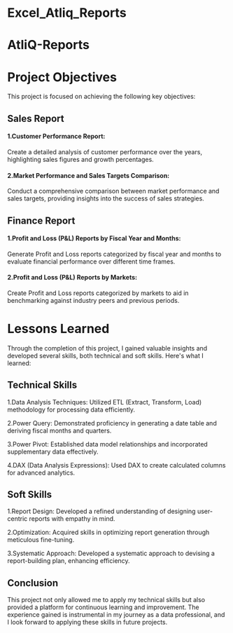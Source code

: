 # Excel_Atliq_Reports

# AtliQ-Reports

# Project Objectives
This project is focused on achieving the following key objectives:

## Sales Report
#### 1.Customer Performance Report:

Create a detailed analysis of customer performance over the years, highlighting sales figures and growth percentages.

#### 2.Market Performance and Sales Targets Comparison:

Conduct a comprehensive comparison between market performance and sales targets, providing insights into the success of sales strategies.
## Finance Report
#### 1.Profit and Loss (P&L) Reports by Fiscal Year and Months:

Generate Profit and Loss reports categorized by fiscal year and months to evaluate financial performance over different time frames.
#### 2.Profit and Loss (P&L) Reports by Markets:

Create Profit and Loss reports categorized by markets to aid in benchmarking against industry peers and previous periods.
# Lessons Learned
Through the completion of this project, I gained valuable insights and developed several skills, both technical and soft skills. Here's what I learned:
## Technical Skills
1.Data Analysis Techniques: Utilized ETL (Extract, Transform, Load) methodology for processing data efficiently.

2.Power Query: Demonstrated proficiency in generating a date table and deriving fiscal months and quarters.

3.Power Pivot: Established data model relationships and incorporated supplementary data effectively.

4.DAX (Data Analysis Expressions): Used DAX to create calculated columns for advanced analytics.
## Soft Skills
1.Report Design: Developed a refined understanding of designing user-centric reports with empathy in mind.

2.Optimization: Acquired skills in optimizing report generation through meticulous fine-tuning.

3.Systematic Approach: Developed a systematic approach to devising a report-building plan, enhancing efficiency.
## Conclusion
This project not only allowed me to apply my technical skills but also provided a platform for continuous learning and improvement. The experience gained is instrumental in my journey as a data professional, and I look forward to applying these skills in future projects.
